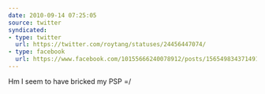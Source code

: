 ```yaml
---
date: 2010-09-14 07:25:05
source: twitter
syndicated:
- type: twitter
  url: https://twitter.com/roytang/statuses/24456447074/
- type: facebook
  url: https://www.facebook.com/10155666240078912/posts/156549834371491
---
```


Hm I seem to have bricked my PSP =/